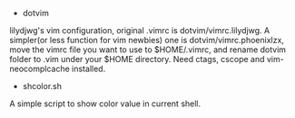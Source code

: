 * dotvim

lilydjwg's vim configuration, original .vimrc is dotvim/vimrc.lilydjwg. A simpler(or less function for vim newbies) one is dotvim/vimrc.phoenixlzx, move the vimrc file you want to use to $HOME/.vimrc, and rename dotvim folder to .vim under your $HOME directory. Need ctags, cscope and vim-neocomplcache installed.

* shcolor.sh

A simple script to show color value in current shell.

